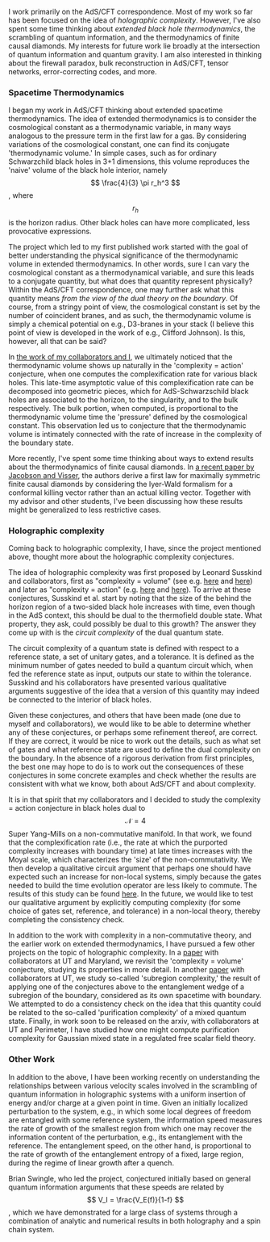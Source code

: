 
I work primarily on the AdS/CFT correspondence. Most of my work so far has been focused on the idea of *holographic complexity*. However, I've also spent some time thinking about *extended black hole thermodynamics*, the scrambling of quantum information, and the thermodynamics of finite causal diamonds. My interests for future work lie broadly at the intersection of quantum information and quantum gravity. I am also interested in thinking about the firewall paradox, bulk reconstruction in AdS/CFT, tensor networks, error-correcting codes, and more.

### Spacetime Thermodynamics

I began my work in AdS/CFT thinking about extended spacetime thermodynamics. The idea of extended thermodynamics is to consider the cosmological constant as a thermodynamic variable, in many ways analogous to the pressure term in the first law for a gas. By considering variations of the cosmological constant, one can find its conjugate 'thermodynamic volume.' In simple cases, such as for ordinary Schwarzchild black holes in 3+1 dimensions, this volume reproduces the 'naive' volume of the black hole interior, namely $$ \frac{4}{3} \pi r_h^3 $$, where $$ r_h $$ is the horizon radius. Other black holes can have more complicated, less provocative expressions.

The project which led to my first published work started with the goal of better understanding the physical significance of the thermodynamic volume in extended thermodynamics. In other words, sure I can vary the cosmological constant as a thermodynamical variable, and sure this leads to a conjugate quantity, but what does that quantity represent physically? Within the AdS/CFT correspondence, one may further ask what this quantity means *from the view of the dual theory on the boundary*. Of course, from a stringy point of view, the cosmological constant is set by the number of coincident branes, and as such, the thermodynamic volume is simply a chemical potential on e.g., D3-branes in your stack (I believe this point of view is developed in the work of e.g., Clifford Johnson). Is this, however, all that can be said?

In [the work of my collaborators and I](https://inspirehep.net/record/1490646), we ultimately noticed that the thermodynamic volume shows up naturally in the 'complexity = action' conjecture, when one computes the complexification rate for various black holes. This late-time asymptotic value of this complexification rate can be decomposed into geometric pieces, which for AdS-Schwarzschild black holes are associated to the horizon, to the singularity, and to the bulk respectively. The bulk portion, when computed, is proportional to the thermodynamic volume time the 'pressure' defined by the cosmological constant. This observation led us to conjecture that the thermodynamic volume is intimately connected with the rate of increase in the complexity of the boundary state.

More recently, I've spent some time thinking about ways to extend results about the thermodynamics of finite causal diamonds. In [a recent paper by Jacobson and Visser](https://inspirehep.net/record/1706818), the authors derive a first law for maximally symmetric finite causal diamonds by considering the Iyer-Wald formalism for a conformal killing vector rather than an actual killing vector. Together with my advisor and other students, I've been discussing how these results might be generalized to less restrictive cases.

### Holographic complexity

Coming back to holographic complexity, I have, since the project mentioned above, thought more about the holographic complexity conjectures.

The idea of holographic complexity was first proposed by Leonard Susskind and collaborators, first as "complexity = volume" (see e.g. [here](https://inspirehep.net/record/1282259) and [here](https://inspirehep.net/record/1300035)) and later as "complexity = action" (e.g. [here](https://inspirehep.net/record/1395135) and [here](https://inspirehep.net/record/1409901)). To arrive at these conjectures, Susskind et al. start by noting that the size of the behind the horizon region of a two-sided black hole increases with time, even though in the AdS context, this should be dual to the thermofield double state. What property, they ask, could possibly be dual to this growth? The answer they come up with is the *circuit complexity* of the dual quantum state.

The circuit complexity of a quantum state is defined with respect to a reference state, a set of unitary gates, and a tolerance. It is defined as the minimum number of gates needed to build a quantum circuit which, when fed the reference state as input, outputs our state to within the tolerance. Susskind and his collaborators have presented various qualitative arguments suggestive of the idea that a version of this quantity may indeed be connected to the interior of black holes.

Given these conjectures, and others that have been made (one due to myself and collaborators), we would like to be able to determine whether any of these conjectures, or perhaps some refinement thereof, are correct. If they are correct, it would be nice to work out the details, such as what set of gates and what reference state are used to define the dual complexity on the boundary. In the absence of a rigorous derivation from first principles, the best one may hope to do is to work out the consequences of these conjectures in some concrete examples and check whether the results are consistent with what we know, both about AdS/CFT and about complexity.

It is in that spirit that my collaborators and I decided to study the complexity = action conjecture in black holes dual to $$ \mathcal{N} = 4 $$ Super Yang-Mills on a non-commutative manifold. In that work, we found that the complexification rate (i.e., the rate at which the purported complexity increases with boundary time) at late times increases with the Moyal scale, which characterizes the 'size' of the non-commutativity. We then develop a qualitative circuit argument that perhaps one should have expected such an increase for non-local systems, simply because the gates needed to build the time evolution operator are less likely to commute. The results of this study can be found [here](https://inspirehep.net/record/1631963). In the future, we would like to test our qualitative argument by explicitly computing complexity (for some choice of gates set, reference, and tolerance) in a non-local theory, thereby completing the consistency check.

In addition to the work with complexity in a non-commutative theory, and the earlier work on extended thermodynamics, I have pursued a few other projects on the topic of holographic complexity. In a [paper](https://inspirehep.net/record/1681268) with collaborators at UT and Maryland, we revisit the 'complexity = volume' conjecture, studying its properties in more detail. In another [paper](https://inspirehep.net/record/1705412) with collaborators at UT, we study so-called 'subregion complexity,' the result of applying one of the conjectures above to the entanglement wedge of a subregion of the boundary, considered as its own spacetime with boundary. We attempted to do a consistency check on the idea that this quantity could be related to the so-called 'purification complexity' of a mixed quantum state. Finally, in work soon to be released on the arxiv, with collaborators at UT and Perimeter, I have studied how one might compute purification complexity for Gaussian mixed state in a regulated free scalar field theory.

### Other Work

In addition to the above, I have been working recently on understanding the relationships between various velocity scales involved in the scrambling of quantum information in holographic systems with a uniform insertion of energy and/or charge at a given point in time. Given an initially localized perturbation to the system, e.g., in which some local degrees of freedom are entangled with some reference system, the information speed measures the rate of growth of the smallest region from which one may recover the information content of the perturbation, e.g., its entanglement with the reference. The entanglement speed, on the other hand, is proportional to the rate of growth of the entanglement entropy of a fixed, large region, during the regime of linear growth after a quench.

Brian Swingle, who led the project, conjectured initially based on general quantum information arguments that these speeds are related by $$ V_I = \frac{V_E(f)}{1-f} $$, which we have demonstrated for a large class of systems through a combination of analytic and numerical results in both holography and a spin chain system.

